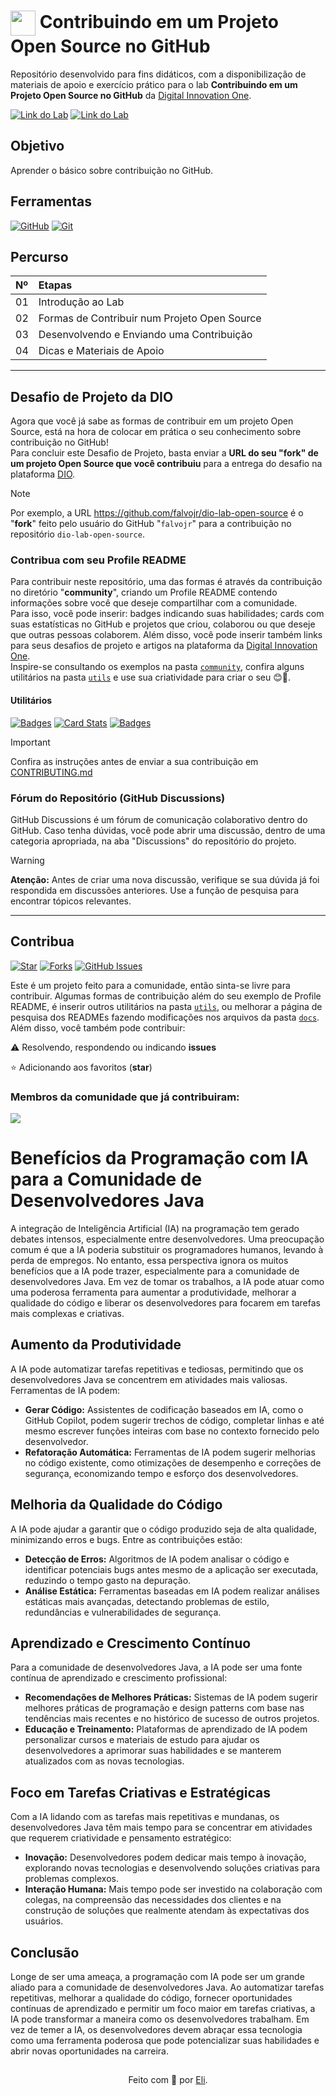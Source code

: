 <h1>
    <a href="https://www.dio.me/">
     <img align="center" width="40px" src="https://hermes.digitalinnovation.one/assets/diome/logo-minimized.png"></a>
    <span> Contribuindo em um Projeto Open Source no GitHub</span>
</h1>

Repositório desenvolvido para fins didáticos, com a disponibilização de materiais de apoio e exercício prático para o lab **Contribuindo em um Projeto Open Source no GitHub** da [Digital Innovation One](https://www.dio.me/).

[![Link do Lab](https://img.shields.io/badge/▶-000?style=for-the-badge&logo=movie&logoColor=E94D5F)](https://web.dio.me/lab/desafio-de-projeto-contribuindo-em-um-projeto-open-source-no-github/learning/913f26fd-1018-4643-b59a-6356ea77dc2e) 
[![Link do Lab](https://img.shields.io/badge/Acesse%20o%20Lab%20na%20Plataforma-E94D5F?style=for-the-badge)](https://web.dio.me/lab/desafio-de-projeto-contribuindo-em-um-projeto-open-source-no-github/learning/913f26fd-1018-4643-b59a-6356ea77dc2e)

## Objetivo
Aprender o básico sobre contribuição no GitHub.

## Ferramentas
[![GitHub](https://img.shields.io/badge/GitHub-000?style=for-the-badge&logo=github&logoColor=30A3DC)](https://docs.github.com/)
[![Git](https://img.shields.io/badge/Git-000?style=for-the-badge&logo=git&logoColor=E94D5F)](https://git-scm.com/doc) 

## Percurso
<table>
  <thead>
    <tr align="left">
      <th>Nº</th>
      <th>Etapas</th>
    </tr>
  </thead>
  <tbody align="left">
    <tr>
      <td>01</td>
      <td>Introdução ao Lab</td>
    </tr>
    <tr>
      <td>02</td>
      <td>Formas de Contribuir num Projeto Open Source</td>
    </tr>
    <tr>
      <td>03</td>
      <td>Desenvolvendo e Enviando uma Contribuição</td>  
    </tr>
    <tr>
      <td>04</td>
      <td>Dicas e Materiais de Apoio</td>    
    </tr>
  </tbody>
</table>

---
## Desafio de Projeto da DIO
Agora que você já sabe as formas de contribuir em um projeto Open Source, está na hora de colocar em prática o seu conhecimento sobre contribuição no GitHub! <br>
Para concluir este Desafio de Projeto, basta enviar a **URL do seu "fork" de um projeto Open Source que você contribuiu** para a entrega do desafio na plataforma [DIO](https://www.dio.me/).

> [!NOTE]   
> Por exemplo, a URL https://github.com/falvojr/dio-lab-open-source é o "**fork**" feito pelo usuário do GitHub "`falvojr`" para a contribuição no repositório `dio-lab-open-source`.

### Contribua com seu Profile README
Para contribuir neste repositório, uma das formas é através da contribuição no diretório "**community**", criando um Profile README contendo informações sobre você que deseje compartilhar com a comunidade. <br>
Para isso, você pode inserir: badges indicando suas habilidades; cards com suas estatísticas no GitHub e projetos que criou, colaborou ou que deseje que outras pessoas colaborem. Além disso, você pode inserir também links para seus desafios de projeto e artigos na plataforma da [Digital Innovation One](https://www.dio.me/). <br>
 Inspire-se consultando os exemplos na pasta [`community`](https://github.com/digitalinnovationone/dio-lab-open-source/tree/main/community), confira alguns utilitários na pasta [`utils`](https://github.com/digitalinnovationone/dio-lab-open-source/tree/main/utils) e use sua criatividade para criar o seu 😊💙.

#### Utilitários

[![Badges](https://img.shields.io/badge/Badges-30A3DC?style=for-the-badge)](https://github.com/digitalinnovationone/dio-lab-open-source/blob/main/utils/badges/badges.md)
[![Card Stats](https://img.shields.io/badge/Card%20Stats-E94D5F?style=for-the-badge)](https://github.com/digitalinnovationone/dio-lab-open-source/blob/main/utils/cards/github-stats.md)
[![Badges](https://img.shields.io/badge/Card%20Streak%20States-30A3DC?style=for-the-badge)](https://github.com/digitalinnovationone/dio-lab-open-source/blob/main/utils/cards/github-streak-stats.md)

> [!IMPORTANT]   
> Confira as instruções antes de enviar a sua contribuição em [CONTRIBUTING.md](https://github.com/digitalinnovationone/dio-lab-open-source/blob/main/CONTRIBUTING.md)

### Fórum do Repositório (GitHub Discussions)
GitHub Discussions é um fórum de comunicação colaborativo dentro do GitHub. Caso tenha dúvidas, você pode abrir uma discussão, dentro de uma categoria apropriada, na aba "Discussions" do repositório do projeto.

> [!WARNING]  
> **Atenção:** Antes de criar uma nova discussão, verifique se sua dúvida já foi respondida em discussões anteriores. Use a função de pesquisa para encontrar tópicos relevantes.

---

## Contribua
[![Star](https://img.shields.io/github/stars/digitalinnovationone/dio-lab-open-source?style=social)](https://github.com/digitalinnovationone/dio-lab-open-source/stargazers)
[![Forks](https://img.shields.io/github/forks/digitalinnovationone/dio-lab-open-source?style=social)](https://github.com/digitalinnovationone/dio-lab-open-source/forks)
[![GitHub Issues](https://img.shields.io/github/issues/digitalinnovationone/dio-lab-open-source?style=social)](https://github.com/digitalinnovationone/dio-lab-open-source/issues/)

 Este é um projeto feito para a comunidade, então sinta-se livre para contribuir. Algumas formas de contribuição além do seu exemplo de Profile README, é inserir outros utilitários na pasta [`utils`](https://github.com/digitalinnovationone/dio-lab-open-source/tree/main/utils), ou melhorar a página de pesquisa dos READMEs fazendo modificações nos arquivos da pasta [`docs`](https://github.com/digitalinnovationone/dio-lab-open-source/tree/main/docs). <br>
 Além disso, você também pode contribuir:
 
⚠️ Resolvendo, respondendo ou indicando **issues**

⭐ Adicionando aos favoritos (**star**) 

### Membros da comunidade que já contribuiram:
<a href="https://github.com/digitalinnovationone/dio-lab-open-source/graphs/contributors">
  <img src="https://contrib.rocks/image?repo=digitalinnovationone/dio-lab-open-source"/>
</a>

# Benefícios da Programação com IA para a Comunidade de Desenvolvedores Java

A integração de Inteligência Artificial (IA) na programação tem gerado debates intensos, especialmente entre desenvolvedores. Uma preocupação comum é que a IA poderia substituir os programadores humanos, levando à perda de empregos. No entanto, essa perspectiva ignora os muitos benefícios que a IA pode trazer, especialmente para a comunidade de desenvolvedores Java. Em vez de tomar os trabalhos, a IA pode atuar como uma poderosa ferramenta para aumentar a produtividade, melhorar a qualidade do código e liberar os desenvolvedores para focarem em tarefas mais complexas e criativas.

## Aumento da Produtividade

A IA pode automatizar tarefas repetitivas e tediosas, permitindo que os desenvolvedores Java se concentrem em atividades mais valiosas. Ferramentas de IA podem:

- **Gerar Código:** Assistentes de codificação baseados em IA, como o GitHub Copilot, podem sugerir trechos de código, completar linhas e até mesmo escrever funções inteiras com base no contexto fornecido pelo desenvolvedor.
- **Refatoração Automática:** Ferramentas de IA podem sugerir melhorias no código existente, como otimizações de desempenho e correções de segurança, economizando tempo e esforço dos desenvolvedores.

## Melhoria da Qualidade do Código

A IA pode ajudar a garantir que o código produzido seja de alta qualidade, minimizando erros e bugs. Entre as contribuições estão:

- **Detecção de Erros:** Algoritmos de IA podem analisar o código e identificar potenciais bugs antes mesmo de a aplicação ser executada, reduzindo o tempo gasto na depuração.
- **Análise Estática:** Ferramentas baseadas em IA podem realizar análises estáticas mais avançadas, detectando problemas de estilo, redundâncias e vulnerabilidades de segurança.

## Aprendizado e Crescimento Contínuo

Para a comunidade de desenvolvedores Java, a IA pode ser uma fonte contínua de aprendizado e crescimento profissional:

- **Recomendações de Melhores Práticas:** Sistemas de IA podem sugerir melhores práticas de programação e design patterns com base nas tendências mais recentes e no histórico de sucesso de outros projetos.
- **Educação e Treinamento:** Plataformas de aprendizado de IA podem personalizar cursos e materiais de estudo para ajudar os desenvolvedores a aprimorar suas habilidades e se manterem atualizados com as novas tecnologias.

## Foco em Tarefas Criativas e Estratégicas

Com a IA lidando com as tarefas mais repetitivas e mundanas, os desenvolvedores Java têm mais tempo para se concentrar em atividades que requerem criatividade e pensamento estratégico:

- **Inovação:** Desenvolvedores podem dedicar mais tempo à inovação, explorando novas tecnologias e desenvolvendo soluções criativas para problemas complexos.
- **Interação Humana:** Mais tempo pode ser investido na colaboração com colegas, na compreensão das necessidades dos clientes e na construção de soluções que realmente atendam às expectativas dos usuários.

## Conclusão

Longe de ser uma ameaça, a programação com IA pode ser um grande aliado para a comunidade de desenvolvedores Java. Ao automatizar tarefas repetitivas, melhorar a qualidade do código, fornecer oportunidades contínuas de aprendizado e permitir um foco maior em tarefas criativas, a IA pode transformar a maneira como os desenvolvedores trabalham. Em vez de temer a IA, os desenvolvedores devem abraçar essa tecnologia como uma ferramenta poderosa que pode potencializar suas habilidades e abrir novas oportunidades na carreira.


##
<div align="center">Feito com 💙 por <a href="https://github.com/elidianaandrade">Eli</a>.</div>
